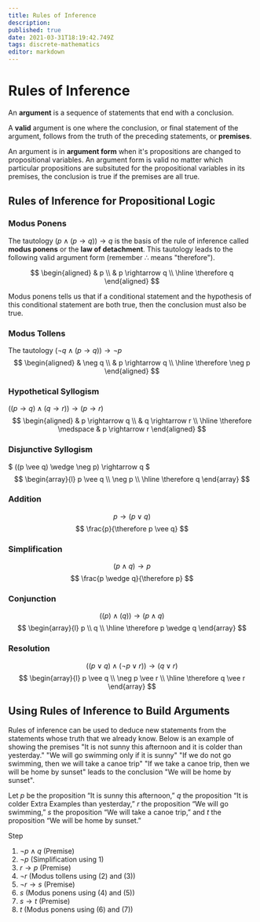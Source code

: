 ```yaml
---
title: Rules of Inference
description: 
published: true
date: 2021-03-31T18:19:42.749Z
tags: discrete-mathematics
editor: markdown
---
```


# Rules of Inference

An **argument** is a sequence of statements that end with a conclusion. 

A **valid** argument is one where the conclusion, or final statement of the argument, follows from the truth of the preceding statements, or **premises**.

An argument is in **argument form** when it's propositions are changed to propositional variables. An argument form is valid no matter which particular propositions are subsituted for the propositional variables in its premises, the conclusion is true if the premises are all true. 

## Rules of Inference for Propositional Logic
### Modus Ponens
The tautology $(p \wedge(p \rightarrow q)) \rightarrow q$ is the basis of the rule of inference called **modus ponens** or the **law of detachment**. This tautology leads to the following valid argument form (remember $\therefore$ means "therefore").

$$
\begin{aligned}
& p \\
& p \rightarrow q \\
\hline \therefore q 
\end{aligned}
$$

Modus ponens tells us that if a conditional statement and the hypothesis of this conditional statement are both true, then the conclusion must also be true. 
### Modus Tollens
The tautology $(\neg q \wedge(p \rightarrow q)) \rightarrow \neg p$
$$
\begin{aligned}
& \neg q \\
& p \rightarrow q \\
\hline \therefore \neg p 
\end{aligned}
$$
### Hypothetical Syllogism
$((p \rightarrow q) \wedge(q \rightarrow r)) \rightarrow(p \rightarrow r)$
$$
\begin{aligned}
& p \rightarrow q \\
& q \rightarrow r \\
\hline \therefore \medspace
& p \rightarrow r
\end{aligned}
$$
### Disjunctive Syllogism
$
((p \vee q) \wedge \neg p) \rightarrow q
$
$$
\begin{array}{l}
p \vee q \\
\neg p \\
\hline \therefore q
\end{array}
$$
### Addition
$$
p \rightarrow(p \vee q)
$$
$$
\frac{p}{\therefore p \vee q}
$$
### Simplification
$$
(p \wedge q) \rightarrow p
$$
$$
\frac{p \wedge q}{\therefore p}
$$
### Conjunction
$$
((p) \wedge(q)) \rightarrow(p \wedge q)
$$
$$
\begin{array}{l}
p \\
q \\
\hline \therefore p \wedge q
\end{array}
$$
### Resolution
$$
((p \vee q) \wedge(\neg p \vee r)) \rightarrow(q \vee r)
$$
$$
\begin{array}{l}
p \vee q \\
\neg p \vee r \\
\hline \therefore q \vee r
\end{array}
$$


## Using Rules of Inference to Build Arguments
Rules of inference can be used to deduce new statements from the statements whose truth that we already know. 
Below is an example of showing the premises "It is not sunny this afternoon and it is colder than yesterday." "We will go swimming only if it is sunny" "If we do not go swimming, then we will take a canoe trip" "If we take a canoe trip, then we will be home by sunset" leads to the conclusion "We will be home by sunset".

Let $p$ be the proposition “It is sunny this afternoon,” $q$ the proposition “It is colder Extra Examples than yesterday,” $r$ the proposition “We will go swimming,” $s$ the proposition “We will take a canoe trip,” and $t$ the proposition “We will be home by sunset.”

Step
1. $\neg p \wedge q$ (Premise)
2. $\neg p$ (Simplification using 1)
3. $r \rightarrow p$ (Premise)
4. $\neg r$ (Modus tollens using (2) and (3))
5. $\neg r \rightarrow s$ (Premise)
6. $s$ (Modus ponens using (4) and (5))
7. $s \rightarrow t$ (Premise)
8. $t$ (Modus ponens using (6) and (7))


